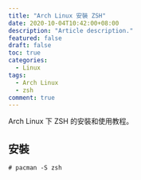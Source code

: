 ```yaml
---
title: "Arch Linux 安裝 ZSH"
date: 2020-10-04T10:42:00+08:00
description: "Article description."
featured: false
draft: false
toc: true
categories:
  - Linux
tags:
  - Arch Linux
  - zsh
comment: true
---
```


Arch Linux 下 ZSH 的安裝和使用教程。

<!--more-->

## 安裝

```shell
# pacman -S zsh
```
